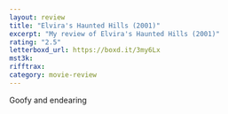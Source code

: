 ```yaml
---
layout: review
title: "Elvira's Haunted Hills (2001)"
excerpt: "My review of Elvira's Haunted Hills (2001)"
rating: "2.5"
letterboxd_url: https://boxd.it/3my6Lx
mst3k:
rifftrax:
category: movie-review
---
```


Goofy and endearing

